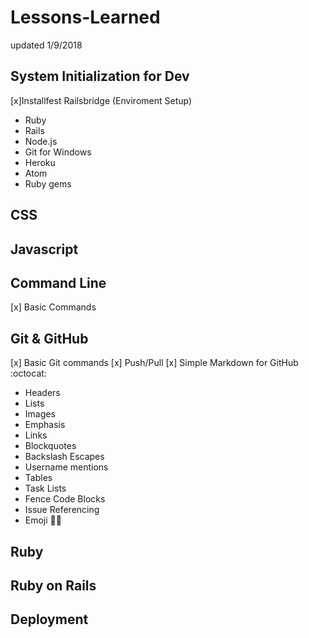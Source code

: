 # Lessons-Learned
updated 1/9/2018
## System Initialization for Dev
[x]Installfest Railsbridge (Enviroment Setup)
  * Ruby
  * Rails
  * Node.js
  * Git for Windows
  * Heroku
  * Atom
  * Ruby gems
## CSS

## Javascript

## Command Line
[x] Basic Commands

## Git & GitHub
[x] Basic Git commands 
[x] Push/Pull 
[x] Simple Markdown for GitHub :octocat:
  * Headers
  * Lists 
  * Images
  * Emphasis
  * Links
  * Blockquotes
  * Backslash Escapes
  * Username mentions
  * Tables
  * Task Lists
  * Fence Code Blocks
  * Issue Referencing
  * Emoji :camel::rocket:

## Ruby

## Ruby on Rails

## Deployment

